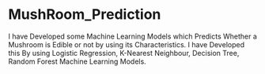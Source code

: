 # MushRoom_Prediction
I have Developed some Machine Learning Models which Predicts Whether a Mushroom is Edible or not by using its Characteristics. I have Developed this By using Logistic Regression, K-Nearest Neighbour, Decision Tree, Random Forest Machine Learning Models.
